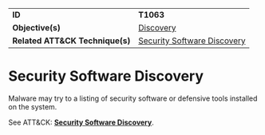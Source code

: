 |||
|---------|------------------------|
|**ID**|**T1063**|
|**Objective(s)**|[Discovery](https://github.com/MAECProject/malware-behaviors/tree/master/discovery)|
|**Related ATT&CK Technique(s)**|[Security Software Discovery](https://attack.mitre.org/techniques/T1063)|


Security Software Discovery
===========================
Malware may try to a listing of security software or defensive tools installed on the system. 

See ATT&CK: [**Security Software Discovery**](https://attack.mitre.org/techniques/T1063).
